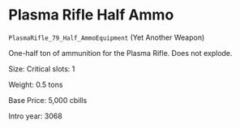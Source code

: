 # Plasma Rifle Half Ammo

`PlasmaRifle_79_Half_AmmoEquipment` (Yet Another Weapon)

One-half ton of ammunition for the Plasma Rifle. Does not explode.

Size: Critical slots: 1

Weight: 0.5 tons

Base Price: 5,000 cbills

Intro year: 3068

